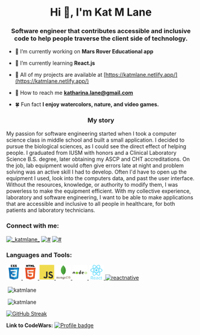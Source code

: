 <h1 align="center">Hi 👋, I'm Kat M Lane</h1>
<h3 align="center">Software engineer that contributes accessible and inclusive code to help people traverse the client side of technology.</h3>

- 🌾 I’m currently working on **Mars Rover Educational app**

- 🌱 I’m currently learning **React.js**

- 🍂 All of my projects are available at [https://katmlane.netlify.app/](https://katmlane.netlify.app/)

- 🍃 How to reach me **katharina.lane@gmail.com**

- 🍀 Fun fact **I enjoy watercolors, nature, and video games.**

<h3 align="center"> My story </h3>

<p> My passion for software engineering started when I took a computer science class in middle school and built a small application. I decided to pursue the biological sciences, as I could see the direct effect of helping people. I graduated from IUSM with honors and a Clinical Laboratory Science B.S. degree, later obtaining my ASCP and CHT accreditations. On the job, lab equipment would often give errors late at night and problem solving was an active skill I had to develop. Often I'd have to open up the equipment I used, look into the computers data, and past the user interface.  Without the resources, knowledge, or authority to modify them, I was powerless to make the equipment efficient. With my collective experience, laboratory and software engineering, I want to be able to make applications that are accessible and inclusive to all people in healthcare, for both patients and laboratory technicians. </p>



<h3 align="left">Connect with me:</h3>
<p align="left">
<a href="#" target="blank"><img align="center" src="https://github.com/katmlane/social-icons/blob/master/PNG/Color/Buffer.png?raw=true" alt="_katmlane_" height="30" width="40" /></a>
<a href="https://www.linkedin.com/in/kat-lane-b32b9a154/" target="blank"><img align="center" src="https://github.com/katmlane/social-icons/blob/master/SVG/Color/LinkedIN.svg" alt="#" height="30" width="40" /></a>
  <a href="https://twitter.com/_katmlane_" target="blank"><img align="center" src="https://github.com/katmlane/social-icons/edit/master/SVG/Color/Twitter.svg" alt="#" height="30" width="40" /></a>
 
</p>










<h3 align="left">Languages and Tools:</h3>
<p align="left"> <a href="https://www.w3schools.com/css/" target="_blank" rel="noreferrer"> <img src="https://raw.githubusercontent.com/devicons/devicon/master/icons/css3/css3-original-wordmark.svg" alt="css3" width="40" height="40"/> </a> <a href="https://www.w3.org/html/" target="_blank" rel="noreferrer"> <img src="https://raw.githubusercontent.com/devicons/devicon/master/icons/html5/html5-original-wordmark.svg" alt="html5" width="40" height="40"/> </a> <a href="https://developer.mozilla.org/en-US/docs/Web/JavaScript" target="_blank" rel="noreferrer"> <img src="https://raw.githubusercontent.com/devicons/devicon/master/icons/javascript/javascript-original.svg" alt="javascript" width="40" height="40"/> </a> <a href="https://www.mongodb.com/" target="_blank" rel="noreferrer"> <img src="https://raw.githubusercontent.com/devicons/devicon/master/icons/mongodb/mongodb-original-wordmark.svg" alt="mongodb" width="40" height="40"/> </a> <a href="https://nodejs.org" target="_blank" rel="noreferrer"> <img src="https://raw.githubusercontent.com/devicons/devicon/master/icons/nodejs/nodejs-original-wordmark.svg" alt="nodejs" width="40" height="40"/> </a> <a href="https://reactjs.org/" target="_blank" rel="noreferrer"> <img src="https://raw.githubusercontent.com/devicons/devicon/master/icons/react/react-original-wordmark.svg" alt="react" width="40" height="40"/> </a> <a href="https://reactnative.dev/" target="_blank" rel="noreferrer"> <img src="https://reactnative.dev/img/header_logo.svg" alt="reactnative" width="40" height="40"/> </a> </p>

<p>&nbsp;<img align="center" src="https://github-profile-summary-cards.vercel.app/api/cards/profile-details?username=katmlane&theme=vue" alt="katmlane" /></p>

<p>&nbsp;<img align="center" src="https://github-readme-stats.vercel.app/api/top-langs/?username=katmlane&theme=dark" alt="katmlane" /></p>


[![GitHub Streak](http://github-readme-streak-stats.herokuapp.com?user=katmlane&theme=dracula&date_format=M%20j%5B%2C%20Y%5D)](https://git.io/streak-stats)


**Link to CodeWars:** 
[![Profile badge](https://www.codewars.com/users/_katmlane_/badges/large)](https://www.codewars.com/users/_katmlane_)
